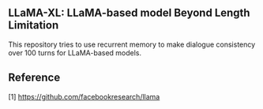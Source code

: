 ## LLaMA-XL: LLaMA-based model Beyond Length Limitation 

This repository tries to use recurrent memory to make dialogue consistency over 100 turns for LLaMA-based models. 


## Reference 
[1] https://github.com/facebookresearch/llama
